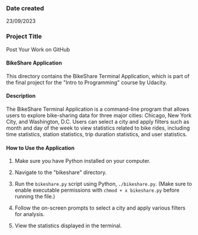 ### Date created
23/09/2023
### Project Title

Post Your Work on GitHub 

#### BikeShare Application

This directory contains the BikeShare Terminal Application, which is part of the final project for the "Intro to Programming" course by Udacity.

#### Description

The BikeShare Terminal Application is a command-line program that allows users to explore bike-sharing data for three major cities: Chicago, New York City, and Washington, D.C. Users can select a city and apply filters such as month and day of the week to view statistics related to bike rides, including time statistics, station statistics, trip duration statistics, and user statistics.

#### How to Use the Application

1. Make sure you have Python installed on your computer.

2. Navigate to the "bikeshare" directory.

3. Run the `bikeshare.py` script using Python, `./bikeshare.py`. (Make sure to enable executable permissions with `chmod + x bikeshare.py` before running the file.)

4. Follow the on-screen prompts to select a city and apply various filters for analysis.

5. View the statistics displayed in the terminal.


